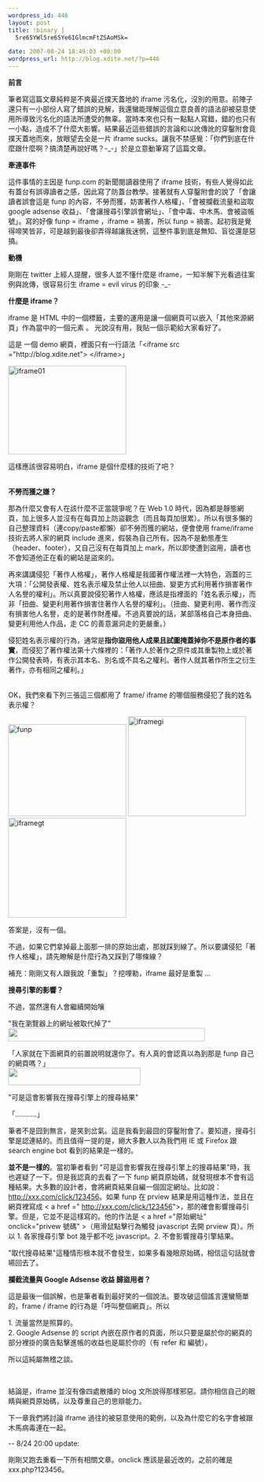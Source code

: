 ```yaml
--- 
wordpress_id: 446
layout: post
title: !binary |
  5re65YWl5re65Ye6IGlmcmFtZSAoMSk=

date: 2007-08-24 18:49:03 +08:00
wordpress_url: http://blog.xdite.net/?p=446
---
```

<p><strong>前言</strong></p>
<p>筆者寫這篇文章純粹是不爽最近撲天蓋地的 iframe 污名化，沒別的用意。前陣子還只有一小部份人寫了錯誤的見解，我還蠻能理解這個立意良善的語法卻被惡意使用所導致污名化的語法所遭受的無辜。當時本來也只有一點點人寫錯，錯的也只有一小點，造成不了什麼大影響。結果最近這些錯誤的言論和以訛傳訛的穿鑿附會竟撲天蓋地而來，放眼望去全是一片 iframe sucks。讓我不禁感覺：「你們到底在什麼跟什麼啊？搞清楚再說好嗎？-_-」於是立意動筆寫了這篇文章。</p>
<p><strong>牽連事件</strong></p>
<p>這件事情的主因是 funp.com 的新聞閱讀器使用了 iframe 技術，有些人覺得如此有蓋台有誤導讀者之感，因此寫了防蓋台教學。接著就有人穿鑿附會的說了「會讓讀者誤會這是 funp 的內容，不勞而獲，妨害著作人格權」、「會被攔截流量和盜取 google adsense 收益」、「會讓搜尋引擎誤會網址」、「會中毒、中木馬、會被盜帳號」。寫的好像 funp = iframe ，iframe = 禍害，所以 funp = 禍害。起初我是覺得啼笑皆非，可是越到最後卻弄得越讓我迷惘，這整件事到底是無知、盲從還是惡搞。</p>
<p><strong>動機</strong></p>
<p>剛剛在 twitter 上經人提醒，很多人並不懂什麼是 iframe，一知半解下光看過往案例與訛傳，很容易衍生 iframe = evil virus 的印象 -_-</p>
<p><strong>什麼是 iframe？</strong></p>
<p>iframe 是 HTML 中的一個標籤，主要的運用是讓一個網頁可以嵌入「其他來源網頁」作為當中的一個元素 。 光說沒有用，我貼一個示範給大家看好了。</p>
<p>這是 一個 demo 網頁，裡面只有一行語法「&lt;iframe src ="http://blog.xdite.net"&gt; &lt;/iframe&gt;」</p>
<p><a href="http://www.flickr.com/photos/14765209@N00/1221356930/" title="相片分享"><img width="240" alt="iframe01" height="180" src="http://farm2.static.flickr.com/1149/1221356930_5ff446cf2b_m.jpg"/></a></p>
<p>這樣應該很容易明白，iframe 是個什麼樣的技術了吧？</p>
<p><br/><strong>不勞而獲之嫌？</strong></p>
<p>那為什麼又會有人在該什麼不正當競爭呢？在 Web 1.0 時代，因為都是靜態網頁，加上很多人並沒有在每頁加上防盜觀念（而且每頁加很累）。所以有很多懶的自己整理資料（連copy/paste都懶）卻不勞而獲的網站，便會使用 frame/iframe 技術去將人家的網頁 include 進來，假裝為自己所有。因為不是動態產生（header、footer），又自己沒有在每頁加上 mark，所以即使遭到盜用，讀者也不會知道他正在看的網站是盜來的。</p>
<p>再來講講侵犯「著作人格權」，著作人格權是我國著作權法裡一大特色，涵蓋的三大項：「公開發表權、姓名表示權及禁止他人以扭曲、變更方式利用著作損害著作人名譽的權利」。所以真要說侵犯著作人格權，應該是指裡面的「姓名表示權」，而非「扭曲、變更利用著作損害住著作人名譽的權利」。（扭曲、變更利用、著作而沒有損害他人名譽，走的是著作財產權。不過真要說的話，某部落格自己本身扭曲、變更利用他人作品，走 CC 的善意漏洞走的更嚴重。）</p>
<p>侵犯姓名表示權的行為，通常是<strong>指你盜用他人成果且試圖掩蓋掉你不是原作者的事實</strong>，而侵犯了著作權法第十六條裡的：「著作人於著作之原件或其重製物上或於著作公開發表時，有表示其本名、別名或不具名之權利。著作人就其著作所生之衍生著作，亦有相同之權利。」</p>
<p><br/>OK，我們來看下列三張這三個都用了 frame/ iframe 的哪個服務侵犯了我的姓名表示權？</p>
<p><a href="http://www.flickr.com/photos/14765209@N00/1220886477/" title="相片分享"><img width="240" alt="funp" height="187" src="http://farm2.static.flickr.com/1099/1220886477_a425085e5e_m.jpg"/></a> <a href="http://www.flickr.com/photos/14765209@N00/1220597511/" title="相片分享"><img width="240" alt="iframegi" height="203" src="http://farm2.static.flickr.com/1183/1220597511_afbb05fdcd_m.jpg"/></a> <a href="http://www.flickr.com/photos/14765209@N00/1221461388/" title="相片分享"><img width="240" alt="iframegt" height="203" src="http://farm2.static.flickr.com/1066/1221461388_609a1a36d1_m.jpg"/></a></p>
<p>答案是，沒有一個。</p>
<p>不過，如果它們拿掉最上面那一排的原始出處，那就踩到線了。所以要講侵犯「著作人格權」，請先瞭解是什麼行為又踩到了哪條線？</p>

補充：剛剛又有人跟我說「重製」？挖哩勒，iframe 最好是重製 ...

<p><strong>搜尋引擎的影響？</strong></p>
<p>不過，當然還有人會繼續開始嚷</p>
<p>"我在瀏覽器上的網址被取代掉了"<br/><img width="400" height="27" src="http://farm2.static.flickr.com/1248/1221821924_41909367e7_o.jpg"/></p>
<p>「人家就在下面網頁的前置說明就還你了。有人真的會認真以為到那是 funp 自己的網頁嗎？」<br/><img width="269" height="35" src="http://farm2.static.flickr.com/1339/1221822086_8e315152f1_o.jpg"/></p>
<p>"可是這會影響我在搜尋引擎上的搜尋結果"</p>
<p>「...........」</p>
<p>筆者不是囧到無言，是笑到岔氣。這是我看到最囧的穿鑿附會了。要知道，搜尋引擎是認連結的。而且值得一提的是，絕大多數人以為我們用 IE 或 Firefox 跟 search engine bot 看到的結果是一樣的。</p>
<p><strong>並不是一樣的</strong>。當初筆者看到 "可是這會影響我在搜尋引擎上的搜尋結果"時，我也遲疑了一下。但是我認真的去看了一下 funp 網頁原始碼，就發現根本不會有這種結果。大多數的設計者，會將網頁結果自編一個固定網址。比如說：<a href="http://xxx.com/click/123456">http://xxx.com/click/123456</a>。如果 funp 在 prview 結果是用這種作法，並且在網頁裡寫成 &lt; a href =" <a href="http://xxx.com/click/123456">http://xxx.com/click/123456</a>"&gt;，那的確會影響搜尋引擎。但是，它並不是這樣寫的。他的作法是 &lt; a href ="原始網址" onclick="privew 號碼" &gt;（用滑鼠點擊行為觸發 javascript 去開 prview 頁）。所以 1. 各家搜尋引擎 bot 幾乎都不吃 javascript。2. 不會影響搜尋引擎結果。</p>
<p>"取代搜尋結果"這種情形根本就不會發生，如果多看幾眼原始碼，相信這句話就會嚥回去了。</p>
<p><strong>攔截流量與 Google Adsense 收益 歸盜用者？</strong></p>
<p>這是最後一個誤解，也是筆者看到最好笑的一個說法。要攻破這個謠言還蠻簡單的，frame / iframe 的行為是「呼叫整個網頁」。所以</p>
<p>1. 流量當然是照算的。<br/>2. Google Adsense 的 script 內嵌在原作者的頁面，所以只要是屬於你的網頁的部分裡掛的廣告點擊進帳的收益也是屬於你的（有 refer 和 編號）。</p>
<p>所以這純屬無稽之談。</p>
<br/><p>結論是，iframe 並沒有像四處散播的 blog 文所說得那樣邪惡。請你相信自己的眼睛與網頁原始碼，以及尊重自己的思辯能力。</p>
<p>下一章我們將討論 iframe 過往的被惡意使用的範例，以及為什麼它的名字會被跟木馬病毒連在一起。</p>

--
8/24 20:00 update:

剛剛又跑去重看一下所有相關文章。onclick 應該是最近改的。之前的確是 xxx.php?123456。
